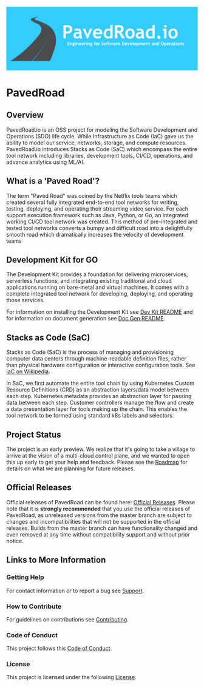 <p align="center"><img src="https://github.com/pavedroad-io/kevlar-repo/blob/master/assets/images/banner.png" alt="PavedRoad.io"></p>

# PavedRoad
## Overview
PavedRoad.io is an OSS project for modeling the Software Development and Operations (SDO)
life cycle.
While Infrastructure as Code (IaC) gave us the ability to model our service, networks,
storage, and compute resources.
PavedRoad.io introduces Stacks as Code (SaC) which encompass the entire tool network
including libraries, development tools, CI/CD, operations, and advance analytics using ML/AI. 

## What is a 'Paved Road'?
The term "Paved Road" was coined by the Netflix tools teams which created several
fully integrated end-to-end tool networks for writing, testing, deploying, and
operating their streaming video service. For each support execution framework
such as Java, Python, or Go, an integrated working CI/CD tool network was created.
This method of pre-integrated and tested tool networks converts a bumpy and difficult road
into a delightfully smooth road which dramatically increases the velocity of development teams

## Development Kit for GO
The Development Kit provides a foundation for delivering microservices,
serverless functions, and integrating existing traditional and cloud applications
running on bare-metal and virtual machines.
It comes with a complete integrated tool network for developing, deploying,
and operating those services. 

For information on installing the Development Kit see [Dev Kit README](https://github.com/pavedroad-io/pavedroad/blob/master/devkit/README.md)
and for information on document generation see [Doc Gen README](https://github.com/pavedroad-io/pavedroad/blob/master/assets/README.md).

## Stacks as Code (SaC)
Stacks as Code (SaC) is the process of managing and provisioning computer data centers
through machine-readable definition files, rather than physical hardware configuration
or interactive configuration tools.
See [IaC on Wikipedia](https://en.wikipedia.org/wiki/Infrastructure_as_code).

In SaC, we first automate the entire tool chain by using Kubernetes Custom Resource
Definitions (CRD) as an abstraction layers/data model between each step.
Kubernetes metadata provides an abstraction layer for passing data between each step.
Customer controllers manage the flow and create a data presentation layer
for tools making up the chain.
This enables the tool network to be formed using standard k8s labels and selectors.

## Project Status

The project is an early preview.
We realize that it's going to take a village to arrive at the vision of a multi-cloud
control plane, and we wanted to open this up early to get your help and feedback.
Please see the [Roadmap](https://github.com/pavedroad-io/pavedroad/blob/master/ROADMAP.md) for details on what we are planning for future releases. 

## Official Releases

Official releases of PavedRoad can be found here:
[Official Releases](https://github.com/pavedroad-io/pavedroad/releases).
Please note that it is **strongly recommended** that you use the official releases
of PavedRoad, as unreleased versions from the master branch are subject to
changes and incompatibilities that will not be supported in the official releases.
Builds from the master branch can have functionality changed and even removed
at any time without compatibility support and without prior notice.

## Links to More Information

### Getting Help
For contact information or to report a bug see [Support](https://github.com/pavedroad-io/pavedroad/blob/master/SUPPORT.md).
### How to Contribute
For guidelines on contributions see [Contributing](https://github.com/pavedroad-io/pavedroad/blob/master/CONTRIBUTING.md).
### Code of Conduct
This project follows this [Code of Conduct](https://github.com/pavedroad-io/pavedroad/blob/master/CODE_OF_CONDUCT.md).
### License
This project is licensed under the following [License](https://github.com/pavedroad-io/pavedroad/blob/master/LICENSE).

